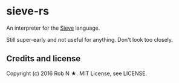 # sieve-rs

An interpreter for the [Sieve](https://tools.ietf.org/html/rfc5228) language.

Still super-early and not useful for anything. Don't look too closely.

## Credits and license

Copyright (c) 2016 Rob N ★. MIT License, see LICENSE.

